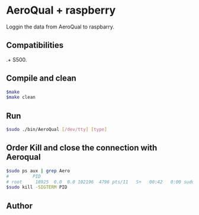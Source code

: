 # AeroQual + raspberry

Loggin the data from AeroQual to raspbarry.

## Compatibilities
.+ S500.

## Compile and clean

```bash
$make
$make clean
```
## Run

```bash
$sudo ./bin/AeroQual [/dev/tty] [type]
```

## Order Kill and close the connection with Aeroqual
```bash
$sudo ps aux | grep Aero
#         PID
# root     18925  0.0  0.0 102196  4796 pts/11   S+   00:42   0:00 sudo ./bin/AeroQual /dev/ttyUSB0
$sudo kill -SIGTERM PID
```
## Author
